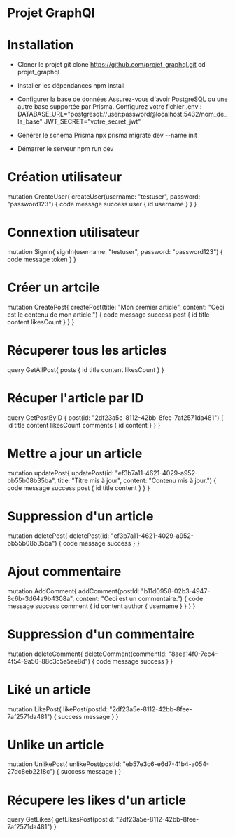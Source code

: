 # Projet GraphQl

# Installation

- Cloner le projet
git clone https://github.com/projet_graphql.git
cd projet_graphql

- Installer les dépendances
npm install

- Configurer la base de données
Assurez-vous d'avoir PostgreSQL ou une autre base supportée par Prisma.
Configurez votre fichier .env :
DATABASE_URL="postgresql://user:password@localhost:5432/nom_de_la_base"
JWT_SECRET="votre_secret_jwt"

- Générer le schéma Prisma
npx prisma migrate dev --name init

- Démarrer le serveur
npm run dev

# Création utilisateur
mutation CreateUser{
  createUser(username: "testuser", password: "password123") {
    code
    message
    success
    user {
      id
      username
    }
  }
}

# Connextion utilisateur
mutation SignIn{
  signIn(username: "testuser", password: "password123") {
   code
   message
    token
  }
}

# Créer un artcile
mutation CreatePost{
  createPost(title: "Mon premier article", content: "Ceci est le contenu de mon article.") {
    code
    message
    success
    post {
      id
      title
      content
      likesCount
    }
  }
}

# Récuperer tous les articles
query GetAllPost{
  posts {
    id
    title
    content
    likesCount
  }
}

# Récuper l'article par ID
query GetPostByID {
  post(id: "2df23a5e-8112-42bb-8fee-7af2571da481") {
    id
    title
    content
    likesCount
    comments {
      id
      content
    }
  }
}

# Mettre a jour un article
mutation updatePost{
  updatePost(id: "ef3b7a11-4621-4029-a952-bb55b08b35ba", title: "Titre mis à jour", content: "Contenu mis à jour.") {
    code
    message
    success
    post {
      id
      title
      content
    }
  }
}

# Suppression d'un article
mutation deletePost{
  deletePost(id: "ef3b7a11-4621-4029-a952-bb55b08b35ba") {
    code
    message
    success
  }
}

# Ajout commentaire
mutation AddComment{
  addComment(postId: "b11d0958-02b3-4947-8c6b-3d64a9b4308a", content: "Ceci est un commentaire.") {
    code
    message
    success
    comment {
      id
      content
     author {
      username
     }
    }
  }
}

# Suppression d'un commentaire
mutation deleteComment{
  deleteComment(commentId: "8aea14f0-7ec4-4f54-9a50-88c3c5a5ae8d") {
    code
    message
    success
  }
}

# Liké un article
mutation LikePost{
  likePost(postId: "2df23a5e-8112-42bb-8fee-7af2571da481") {
    success
    message
  }
}

# Unlike un article
mutation UnlikePost{
  unlikePost(postId: "eb57e3c6-e6d7-41b4-a054-27dc8eb2218c") {
    success
    message
  }
}

# Récupere les likes d'un article
query GetLikes{
  getLikesPost(postId: "2df23a5e-8112-42bb-8fee-7af2571da481")
}

